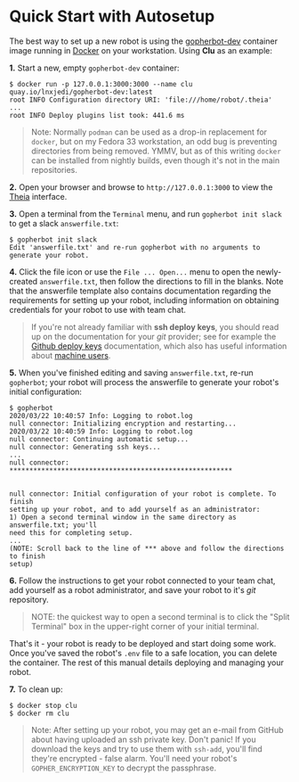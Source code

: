 # Quick Start with Autosetup

The best way to set up a new robot is using the [gopherbot-dev](https://quay.io/repository/lnxjedi/gopherbot-dev?tab=info) container image running in [Docker](https://www.docker.com/) on your workstation. Using **Clu** as an example:

**1.** Start a new, empty `gopherbot-dev` container:

```
$ docker run -p 127.0.0.1:3000:3000 --name clu quay.io/lnxjedi/gopherbot-dev:latest
root INFO Configuration directory URI: 'file:///home/robot/.theia'
...
root INFO Deploy plugins list took: 441.6 ms
```
> Note: Normally `podman` can be used as a drop-in replacement for `docker`, but on my Fedora 33 workstation, an odd bug is preventing directories from being removed. YMMV, but as of this writing `docker` can be installed from nightly builds, even though it's not in the main repositories.

**2.** Open your browser and browse to `http://127.0.0.1:3000` to view the [Theia](https://github.com/eclipse-theia/theia) interface.

**3.** Open a terminal from the `Terminal` menu, and run `gopherbot init slack` to get a slack `answerfile.txt`:
```
$ gopherbot init slack
Edit 'answerfile.txt' and re-run gopherbot with no arguments to generate your robot.
```

**4.** Click the file icon or use the `File ... Open...` menu to open the newly-created `answerfile.txt`, then follow the directions to fill in the blanks. Note that the answerfile template also contains documentation regarding the requirements for setting up your robot, including information on obtaining credentials for your robot to use with team chat.

> If you're not already familiar with **ssh deploy keys**, you should read up on the documentation for your *git* provider; see for example the [Github deploy keys](https://developer.github.com/v3/guides/managing-deploy-keys/#deploy-keys) documentation, which also has useful information about [machine users](https://developer.github.com/v3/guides/managing-deploy-keys/#machine-users).

**5.** When you've finished editing and saving `answerfile.txt`, re-run `gopherbot`; your robot will process the answerfile to generate your robot's initial configuration:
```
$ gopherbot 
2020/03/22 10:40:57 Info: Logging to robot.log
null connector: Initializing encryption and restarting...
2020/03/22 10:40:59 Info: Logging to robot.log
null connector: Continuing automatic setup...
null connector: Generating ssh keys...
...
null connector: ********************************************************


null connector: Initial configuration of your robot is complete. To finish
setting up your robot, and to add yourself as an administrator:
1) Open a second terminal window in the same directory as answerfile.txt; you'll
need this for completing setup.
...
(NOTE: Scroll back to the line of *** above and follow the directions to finish
setup)
```

**6.** Follow the instructions to get your robot connected to your team chat, add yourself as a robot administrator, and save your robot to it's *git* repository.
> NOTE: the quickest way to open a second terminal is to click the "Split Terminal" box in the upper-right corner of your initial terminal.

That's it - your robot is ready to be deployed and start doing some work. Once you've saved the robot's `.env` file to a safe location, you can delete the container. The rest of this manual details deploying and managing your robot.

**7.** To clean up:
```
$ docker stop clu
$ docker rm clu
```

> Note: After setting up your robot, you may get an e-mail from GitHub about having uploaded an ssh private key. Don't panic! If you download the keys and try to use them with `ssh-add`, you'll find they're encrypted - false alarm. You'll need your robot's `GOPHER_ENCRYPTION_KEY` to decrypt the passphrase.
